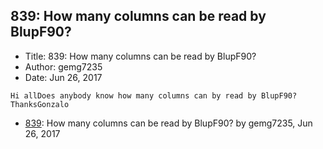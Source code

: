 ## 839: How many columns can be read by BlupF90?

- Title: 839: How many columns can be read by BlupF90?
- Author: gemg7235
- Date: Jun 26, 2017

```
Hi allDoes anybody know how many columns can by read by BlupF90?ThanksGonzalo
```

- [839](0839.md): How many columns can be read by BlupF90? by gemg7235, Jun 26, 2017
